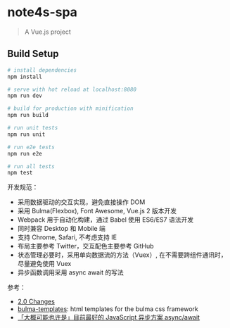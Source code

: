 # note4s-spa

> A Vue.js project

## Build Setup

``` bash
# install dependencies
npm install

# serve with hot reload at localhost:8080
npm run dev

# build for production with minification
npm run build

# run unit tests
npm run unit

# run e2e tests
npm run e2e

# run all tests
npm test
```


开发规范：

* 采用数据驱动的交互实现，避免直接操作 DOM
* 采用 Bulma(Flexbox), Font Awesome, Vue.js 2 版本开发
* Webpack 用于自动化构建，通过 Babel 使用 ES6/ES7 语法开发
* 同时兼容 Desktop 和 Mobile 端
* 支持 Chrome, Safari, 不考虑支持 IE
* 布局主要参考 Twitter，交互配色主要参考 GitHub
* 状态管理必要时，采用单向数据流的方法（Vuex）, 在不需要跨组件通讯时，尽量避免使用 Vuex
* 异步函数调用采用 async await 的写法

参考：
* [2.0 Changes](https://github.com/vuejs/vue/issues/2873)
* [bulma-templates](https://github.com/dansup/bulma-templates): html templates for the bulma css framework
* [「大概可能也许是」目前最好的 JavaScript 异步方案 async/await](https://segmentfault.com/a/1190000004031880)
